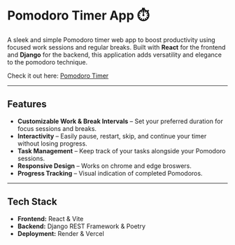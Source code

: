 # Pomodoro Timer App ⏱️

A sleek and simple Pomodoro timer web app to boost productivity using focused work sessions and regular breaks. Built with **React** for the frontend and **Django** for the backend, this application adds versatility and elegance to the pomodoro technique.

Check it out here: [Pomodoro Timer](https://pomodoro-gray-ten.vercel.app)

---

## Features

- **Customizable Work & Break Intervals** – Set your preferred duration for focus sessions and breaks.  
- **Interactivity** – Easily pause, restart, skip, and continue your timer without losing progress.  
- **Task Management** – Keep track of your tasks alongside your Pomodoro sessions.  
- **Responsive Design** – Works on chrome and edge broswers.  
- **Progress Tracking** – Visual indication of completed Pomodoros.  

---

## Tech Stack

- **Frontend:** React & Vite
- **Backend:** Django REST Framework & Poetry
- **Deployment:** Render & Vercel
